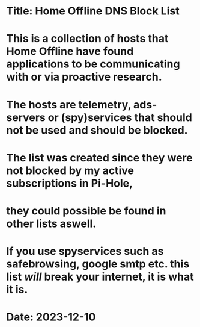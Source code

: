 # Title: Home Offline DNS Block List
#
# This is a collection of hosts that Home Offline have found applications to be communicating with or via proactive research.
# The hosts are telemetry, ads-servers or (spy)services that should not be used and should be blocked.
# The list was created since they were not blocked by my active subscriptions in Pi-Hole,
# they could possible be found in other lists aswell.
# If you use spyservices such as safebrowsing, google smtp etc. this list _will_ break your internet, it is what it is.
#
# Date: 2023-12-10
